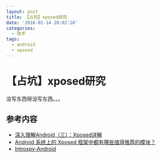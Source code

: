```yaml
---
layout: post
title: 【占坑】xposed研究
date: '2016-01-14 20:02:10'
categories:
  - 技术
tags:
  - android
  - xposed
---
```


# 【占坑】xposed研究

没写东西呀没写东西。。。

## 参考内容

+ [深入理解Android（三）：Xposed详解](http://www.infoq.com/cn/articles/android-in-depth-xposed)
+ [Android 系统上的 Xposed 框架中都有哪些值得推荐的模块？](http://www.zhihu.com/question/22063862)
+ [Introspy-Android](http://isecpartners.github.io/Introspy-Android/)
